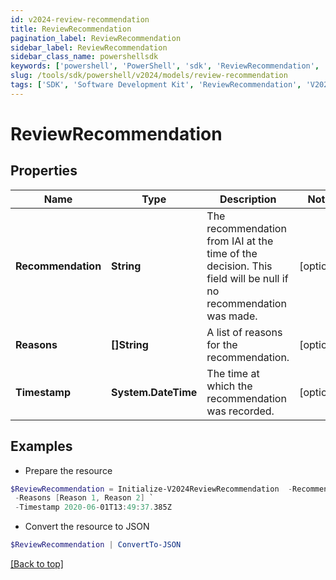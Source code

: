 ```yaml
---
id: v2024-review-recommendation
title: ReviewRecommendation
pagination_label: ReviewRecommendation
sidebar_label: ReviewRecommendation
sidebar_class_name: powershellsdk
keywords: ['powershell', 'PowerShell', 'sdk', 'ReviewRecommendation', 'V2024ReviewRecommendation'] 
slug: /tools/sdk/powershell/v2024/models/review-recommendation
tags: ['SDK', 'Software Development Kit', 'ReviewRecommendation', 'V2024ReviewRecommendation']
---
```



# ReviewRecommendation

## Properties

Name | Type | Description | Notes
------------ | ------------- | ------------- | -------------
**Recommendation** | **String** | The recommendation from IAI at the time of the decision. This field will be null if no recommendation was made. | [optional] 
**Reasons** | **[]String** | A list of reasons for the recommendation. | [optional] 
**Timestamp** | **System.DateTime** | The time at which the recommendation was recorded. | [optional] 

## Examples

- Prepare the resource
```powershell
$ReviewRecommendation = Initialize-V2024ReviewRecommendation  -Recommendation null `
 -Reasons [Reason 1, Reason 2] `
 -Timestamp 2020-06-01T13:49:37.385Z
```

- Convert the resource to JSON
```powershell
$ReviewRecommendation | ConvertTo-JSON
```


[[Back to top]](#) 

